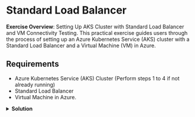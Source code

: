 # Standard Load Balancer

**Exercise Overview**: Setting Up AKS Cluster with Standard Load Balancer and VM Connectivity Testing. This practical exercise guides users through the process of setting up an Azure Kubernetes Service (AKS) cluster with a Standard Load Balancer and a Virtual Machine (VM) in Azure.

## Requirements

* Azure Kubernetes Service (AKS) Cluster (Perform steps 1 to 4 if not already running)
* Standard Load Balancer
* Virtual Machine in Azure.

<details>
<summary><b>Solution</b></summary>
<p>

### 1. Create Resource Group

Creates an Azure Resource Group for organizing and managing resources.

```bash
az group create --location westeurope --resource-group demo-weu-rg
```

### 2. Create SSH RSA Keys

Generates SSH RSA keys for secure communication.

```bash
ssh-keygen -t rsa
```

### 3. Create Azure Kubernetes Service

**NOTE**: Replace placeholders in `--subscription`, `--service-principal`, and `--client-secret` with actual values.

Deploys an AKS cluster with specified configurations.

```bash
az aks create \
  --location westeurope \
  --subscription <Your-Subscription-ID> \
  --resource-group demo-weu-rg \
  --name <Your-AKS-Cluster-Name> \
  --ssh-key-value $HOME/.ssh/id_rsa.pub \
  --network-plugin kubenet \
  --load-balancer-sku standard \
  --outbound-type loadBalancer \
  --node-vm-size Standard_B2s \
  --node-count 1 \
  --tags 'ENV=Demo' 'OWNER=Corporation Inc.'
```

### 4. Get Kubeconfig

Retrieves and merges the AKS cluster's kubeconfig into the local environment.

```bash
az aks get-credentials \
  --resource-group demo-weu-rg \
  --name <Your-AKS-Cluster-Name> \
  --admin
```

### 5. Create Virtual Machine

**NOTE**: Replace placeholders in `--subscription` with actual values.

Provisions a Virtual Machine with specified configurations, and wait for the VM creation to complete.

```bash
az vm create \
  --location westeurope \
  --subscription <Your-Subscription-ID> \
  --resource-group demo-weu-rg \
  --name <Your-VM-Name> \
  --ssh-key-values $HOME/.ssh/id_rsa.pub \
  --admin-username devops \
  --image Ubuntu2204 \
  --nsg-rule SSH \
  --public-ip-address-allocation static \
  --public-ip-sku Standard \
  --size Standard_B2s
```

## Testing

### 1. Deploy Nginx with LoadBalancer

Create a file `nginx-lb.yaml` with the following content:

```yaml
apiVersion: apps/v1
kind: Deployment
metadata:
  name: nginx-demo
spec:
  replicas: 1
  selector:
    matchLabels:
      app: nginx-demo
  template:
    metadata:
      labels:
        app: nginx-demo
    spec:
      containers:
      - name: nginx
        image: nginx
        ports:
        - containerPort: 80
---
apiVersion: v1
kind: Service
metadata:
  name: nginx-lb
spec:
  type: LoadBalancer
  selector:
    app: nginx-demo
  ports:
  - port: 80
    targetPort: 80
 
```

Apply it:

```bash
kubectl apply -f nginx-lb.yaml
```

### 2.Get External IP

Wait until EXTERNAL-IP is assigned.

```bash
kubectl get svc nginx-lb
```

### 3. Test from Local Machine

You should see the default Welcome to nginx! page.

```bash
curl http://<EXTERNAL-IP>
```
## Clean Up

### 1. Remove all resources

Deletes the resource group and associated resources.

```bash
az group delete -n demo-weu-rg --yes --no-wait
```

</p>
</details>
